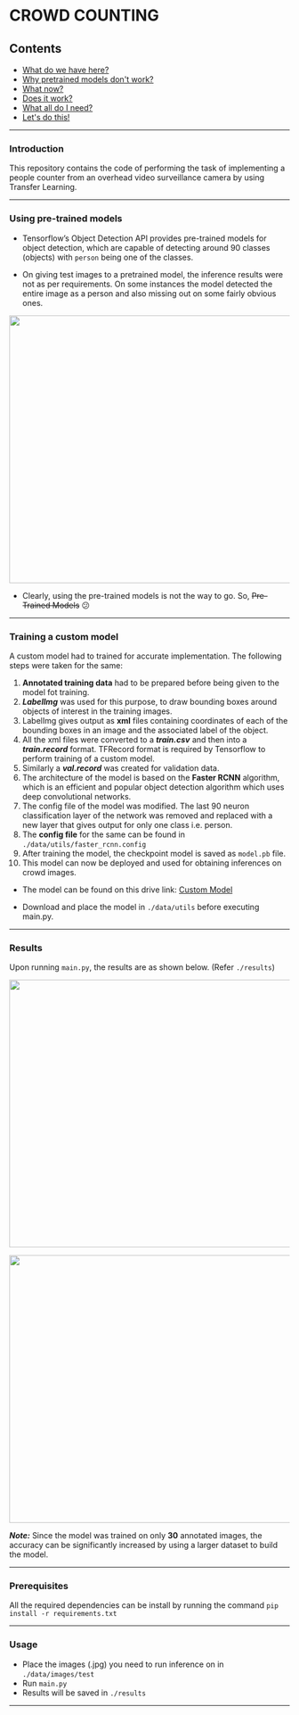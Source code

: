 # CROWD COUNTING

## Contents

- [What do we have here?](#introduction)
- [Why pretrained models don't work?](#using-pre-trained-models)
- [What now?](#training-a-custom-model)
- [Does it work?](#results)
- [What all do I need?](#prerequisites)
- [Let's do this!](#usage)

***

### Introduction

This repository contains the code of performing the task of implementing a people counter from an overhead video surveillance camera by using Transfer Learning.
***

### Using pre-trained models

- Tensorflow’s Object Detection API provides pre-trained models for object detection, which are capable of detecting around 90 classes (objects) with `person` being one of the classes.

- On giving test images to a pretrained model, the inference results were not as per requirements. On some instances the model detected the entire image as a person and also missing out on some fairly obvious ones.

<p align="center">
  <img src="https://github.com/darpan-jain/crowd-counter/blob/master/pretrained-results/result1.png" width="640px" height="480px"/></p>

- Clearly, using the pre-trained models is not the way to go. So, ~~Pre-Trained Models~~ :confused:
***

### Training a custom model

A custom model had to trained for accurate implementation. The following steps were taken for the same:

1. **Annotated training data** had to be prepared before being given to the model fot training.
1. ***LabelImg*** was used for this purpose, to draw bounding boxes around objects of interest in the training images.
1. LabelImg gives output as **xml** files containing coordinates of each of the bounding boxes in an image and the associated label of the object.
1. All the xml files were converted to a ***train.csv*** and then into a ***train.record*** format. TFRecord format is required by Tensorflow to perform training of a custom model.
1. Similarly a ***val.record*** was created for validation data.
1. The architecture of the model is based on the **Faster RCNN** algorithm, which is an efficient and popular object detection algorithm which uses deep convolutional networks.
1. The config file of the model was modified. The last 90 neuron classification layer of the network was removed and replaced with a new layer that gives output for only one class i.e. person.
1. The **config file** for the same can be found in `./data/utils/faster_rcnn.config`
1. After training the model, the checkpoint model is saved as `model.pb` file.
1. This model can now be deployed and used for obtaining inferences on crowd images.

- The model can be found on this drive link: ​[Custom Model](https://drive.google.com/open?id=1IBgEyaASf10KUFTCbky9mtruUpyoqDWR)

- Download and place the model in `./data/utils` before executing main.py.
***

### Results
Upon running `main.py`, the results are as shown below. (Refer `./results`)

<p align="center">
  <img src="https://github.com/darpan-jain/crowd-counter/blob/master/results/result0003.jpg" width="640px" height="480px"/></p>
  
<p align="center">
  <img src="https://github.com/darpan-jain/crowd-counting-using-tensorflow/blob/master/results/result0007.jpg" width="640px" height="480px"/></p>

***Note:*** Since the model was trained on only **30** annotated images, the accuracy can be significantly increased by using a larger dataset to build the model.
***


### Prerequisites
All the required dependencies can be install by running the command `pip install -r requirements.txt`
***

### Usage

- Place the images (.jpg) you need to run inference on in `./data/images/test`
- Run `main.py`
- Results will be saved in `./results`

***
